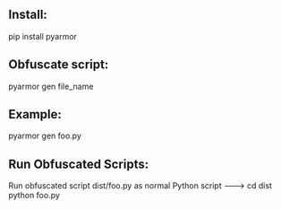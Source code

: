 ## Install:

pip install pyarmor

## Obfuscate script:

pyarmor gen file_name

## Example:

pyarmor gen foo.py

## Run Obfuscated Scripts:

Run obfuscated script dist/foo.py as normal Python script ---> cd dist python foo.py



